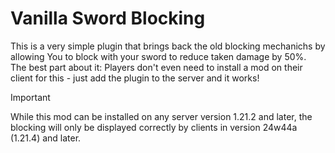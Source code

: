 # Vanilla Sword Blocking

This is a very simple plugin that brings back the old blocking mechanichs by allowing You to block with your sword to reduce taken damage by 50%. <br>
The best part about it: Players don't even need to install a mod on their client for this - just add the plugin to the server and it works!


> [!IMPORTANT]
> While this mod can be installed on any server version 1.21.2 and later, the blocking will only be displayed correctly by clients in version 24w44a (1.21.4) and later.
